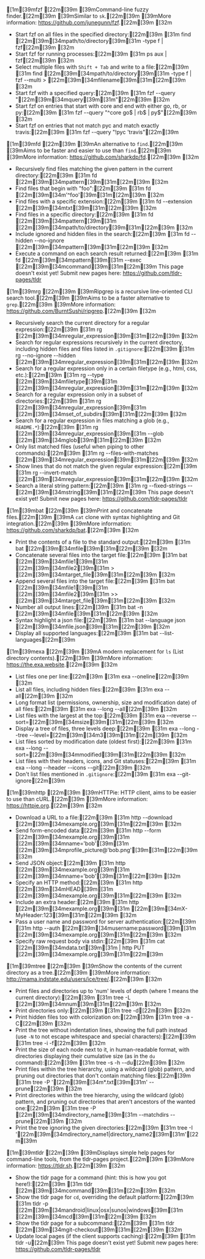 
[1m[39mfzf
[22m[39m
[39mCommand-line fuzzy finder.[22m[39m
[39mSimilar to `sk`.[22m[39m
[39mMore information: <https://github.com/junegunn/fzf>.[22m[39m
[32m
- Start fzf on all files in the specified directory:[22m[39m
[31m    find [22m[39m[34mpath/to/directory[39m[31m -type f | fzf[22m[39m
[32m
- Start fzf for running processes:[22m[39m
[31m    ps aux | fzf[22m[39m
[32m
- Select multiple files with `Shift + Tab` and write to a file:[22m[39m
[31m    find [22m[39m[34mpath/to/directory[39m[31m -type f | fzf --multi > [22m[39m[34mfilename[39m[31m[22m[39m
[32m
- Start fzf with a specified query:[22m[39m
[31m    fzf --query "[22m[39m[34mquery[39m[31m"[22m[39m
[32m
- Start fzf on entries that start with core and end with either go, rb, or py:[22m[39m
[31m    fzf --query "^core go$ | rb$ | py$"[22m[39m
[32m
- Start fzf on entries that not match pyc and match exactly travis:[22m[39m
[31m    fzf --query "!pyc 'travis"[22m[39m

[1m[39mfd
[22m[39m
[39mAn alternative to `find`.[22m[39m
[39mAims to be faster and easier to use than `find`.[22m[39m
[39mMore information: <https://github.com/sharkdp/fd>.[22m[39m
[32m
- Recursively find files matching the given pattern in the current directory:[22m[39m
[31m    fd [22m[39m[34mpattern[39m[31m[22m[39m
[32m
- Find files that begin with "foo":[22m[39m
[31m    fd [22m[39m[34m'^foo'[39m[31m[22m[39m
[32m
- Find files with a specific extension:[22m[39m
[31m    fd --extension [22m[39m[34mtxt[39m[31m[22m[39m
[32m
- Find files in a specific directory:[22m[39m
[31m    fd [22m[39m[34mpattern[39m[31m [22m[39m[34mpath/to/directory[39m[31m[22m[39m
[32m
- Include ignored and hidden files in the search:[22m[39m
[31m    fd --hidden --no-ignore [22m[39m[34mpattern[39m[31m[22m[39m
[32m
- Execute a command on each search result returned:[22m[39m
[31m    fd [22m[39m[34mpattern[39m[31m --exec [22m[39m[34mcommand[39m[31m[22m[39m
This page doesn't exist yet!
Submit new pages here: https://github.com/tldr-pages/tldr

[1m[39mrg
[22m[39m
[39mRipgrep is a recursive line-oriented CLI search tool.[22m[39m
[39mAims to be a faster alternative to `grep`.[22m[39m
[39mMore information: <https://github.com/BurntSushi/ripgrep>.[22m[39m
[32m
- Recursively search the current directory for a regular expression:[22m[39m
[31m    rg [22m[39m[34mregular_expression[39m[31m[22m[39m
[32m
- Search for regular expressions recursively in the current directory, including hidden files and files listed in `.gitignore`:[22m[39m
[31m    rg --no-ignore --hidden [22m[39m[34mregular_expression[39m[31m[22m[39m
[32m
- Search for a regular expression only in a certain filetype (e.g., html, css, etc.):[22m[39m
[31m    rg --type [22m[39m[34mfiletype[39m[31m [22m[39m[34mregular_expression[39m[31m[22m[39m
[32m
- Search for a regular expression only in a subset of directories:[22m[39m
[31m    rg [22m[39m[34mregular_expression[39m[31m [22m[39m[34mset_of_subdirs[39m[31m[22m[39m
[32m
- Search for a regular expression in files matching a glob (e.g., `README.*`):[22m[39m
[31m    rg [22m[39m[34mregular_expression[39m[31m --glob [22m[39m[34mglob[39m[31m[22m[39m
[32m
- Only list matched files (useful when piping to other commands):[22m[39m
[31m    rg --files-with-matches [22m[39m[34mregular_expression[39m[31m[22m[39m
[32m
- Show lines that do not match the given regular expression:[22m[39m
[31m    rg --invert-match [22m[39m[34mregular_expression[39m[31m[22m[39m
[32m
- Search a literal string pattern:[22m[39m
[31m    rg --fixed-strings -- [22m[39m[34mstring[39m[31m[22m[39m
This page doesn't exist yet!
Submit new pages here: https://github.com/tldr-pages/tldr

[1m[39mbat
[22m[39m
[39mPrint and concatenate files.[22m[39m
[39mA `cat` clone with syntax highlighting and Git integration.[22m[39m
[39mMore information: <https://github.com/sharkdp/bat>.[22m[39m
[32m
- Print the contents of a file to the standard output:[22m[39m
[31m    bat [22m[39m[34mfile[39m[31m[22m[39m
[32m
- Concatenate several files into the target file:[22m[39m
[31m    bat [22m[39m[34mfile1[39m[31m [22m[39m[34mfile2[39m[31m > [22m[39m[34mtarget_file[39m[31m[22m[39m
[32m
- Append several files into the target file:[22m[39m
[31m    bat [22m[39m[34mfile1[39m[31m [22m[39m[34mfile2[39m[31m >> [22m[39m[34mtarget_file[39m[31m[22m[39m
[32m
- Number all output lines:[22m[39m
[31m    bat -n [22m[39m[34mfile[39m[31m[22m[39m
[32m
- Syntax highlight a json file:[22m[39m
[31m    bat --language json [22m[39m[34mfile.json[39m[31m[22m[39m
[32m
- Display all supported languages:[22m[39m
[31m    bat --list-languages[22m[39m

[1m[39mexa
[22m[39m
[39mA modern replacement for `ls` (List directory contents).[22m[39m
[39mMore information: <https://the.exa.website>.[22m[39m
[32m
- List files one per line:[22m[39m
[31m    exa --oneline[22m[39m
[32m
- List all files, including hidden files:[22m[39m
[31m    exa --all[22m[39m
[32m
- Long format list (permissions, ownership, size and modification date) of all files:[22m[39m
[31m    exa --long --all[22m[39m
[32m
- List files with the largest at the top:[22m[39m
[31m    exa --reverse --sort=[22m[39m[34msize[39m[31m[22m[39m
[32m
- Display a tree of files, three levels deep:[22m[39m
[31m    exa --long --tree --level=[22m[39m[34m3[39m[31m[22m[39m
[32m
- List files sorted by modification date (oldest first):[22m[39m
[31m    exa --long --sort=[22m[39m[34mmodified[39m[31m[22m[39m
[32m
- List files with their headers, icons, and Git statuses:[22m[39m
[31m    exa --long --header --icons --git[22m[39m
[32m
- Don't list files mentioned in `.gitignore`:[22m[39m
[31m    exa --git-ignore[22m[39m

[1m[39mhttp
[22m[39m
[39mHTTPie: HTTP client, aims to be easier to use than cURL.[22m[39m
[39mMore information: <https://httpie.org>.[22m[39m
[32m
- Download a URL to a file:[22m[39m
[31m    http --download [22m[39m[34mexample.org[39m[31m[22m[39m
[32m
- Send form-encoded data:[22m[39m
[31m    http --form [22m[39m[34mexample.org[39m[31m [22m[39m[34mname='bob'[39m[31m [22m[39m[34mprofile_picture@'bob.png'[39m[31m[22m[39m
[32m
- Send JSON object:[22m[39m
[31m    http [22m[39m[34mexample.org[39m[31m [22m[39m[34mname='bob'[39m[31m[22m[39m
[32m
- Specify an HTTP method:[22m[39m
[31m    http [22m[39m[34mHEAD[39m[31m [22m[39m[34mexample.org[39m[31m[22m[39m
[32m
- Include an extra header:[22m[39m
[31m    http [22m[39m[34mexample.org[39m[31m [22m[39m[34mX-MyHeader:123[39m[31m[22m[39m
[32m
- Pass a user name and password for server authentication:[22m[39m
[31m    http --auth [22m[39m[34musername:password[39m[31m [22m[39m[34mexample.org[39m[31m[22m[39m
[32m
- Specify raw request body via stdin:[22m[39m
[31m    cat [22m[39m[34mdata.txt[39m[31m | http PUT [22m[39m[34mexample.org[39m[31m[22m[39m

[1m[39mtree
[22m[39m
[39mShow the contents of the current directory as a tree.[22m[39m
[39mMore information: <http://mama.indstate.edu/users/ice/tree/>.[22m[39m
[32m
- Print files and directories up to 'num' levels of depth (where 1 means the current directory):[22m[39m
[31m    tree -L [22m[39m[34mnum[39m[31m[22m[39m
[32m
- Print directories only:[22m[39m
[31m    tree -d[22m[39m
[32m
- Print hidden files too with colorization on:[22m[39m
[31m    tree -a -C[22m[39m
[32m
- Print the tree without indentation lines, showing the full path instead (use `-N` to not escape whitespace and special characters):[22m[39m
[31m    tree -i -f[22m[39m
[32m
- Print the size of each node next to it, in human-readable format, with directories displaying their cumulative size (as in the `du` command):[22m[39m
[31m    tree -s -h --du[22m[39m
[32m
- Print files within the tree hierarchy, using a wildcard (glob) pattern, and pruning out directories that don't contain matching files:[22m[39m
[31m    tree -P '[22m[39m[34m*.txt[39m[31m' --prune[22m[39m
[32m
- Print directories within the tree hierarchy, using the wildcard (glob) pattern, and pruning out directories that aren't ancestors of the wanted one:[22m[39m
[31m    tree -P [22m[39m[34mdirectory_name[39m[31m --matchdirs --prune[22m[39m
[32m
- Print the tree ignoring the given directories:[22m[39m
[31m    tree -I '[22m[39m[34mdirectory_name1|directory_name2[39m[31m'[22m[39m

[1m[39mtldr
[22m[39m
[39mDisplays simple help pages for command-line tools, from the tldr-pages project.[22m[39m
[39mMore information: <https://tldr.sh>.[22m[39m
[32m
- Show the tldr page for a command (hint: this is how you got here!):[22m[39m
[31m    tldr [22m[39m[34mcommand[39m[31m[22m[39m
[32m
- Show the tldr page for `cd`, overriding the default platform:[22m[39m
[31m    tldr -p [22m[39m[34mandroid|linux|osx|sunos|windows[39m[31m [22m[39m[34mcd[39m[31m[22m[39m
[32m
- Show the tldr page for a subcommand:[22m[39m
[31m    tldr [22m[39m[34mgit-checkout[39m[31m[22m[39m
[32m
- Update local pages (if the client supports caching):[22m[39m
[31m    tldr -u[22m[39m
This page doesn't exist yet!
Submit new pages here: https://github.com/tldr-pages/tldr
